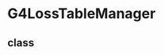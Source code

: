 <!-- G4LossTableManager.md --- 
;; 
;; Description: 
;; Author: Hongyi Wu(吴鸿毅)
;; Email: wuhongyi@qq.com 
;; Created: 五 7月 13 04:15:20 2018 (+0800)
;; Last-Updated: 五 7月 13 04:15:38 2018 (+0800)
;;           By: Hongyi Wu(吴鸿毅)
;;     Update #: 1
;; URL: http://wuhongyi.cn -->

# G4LossTableManager



## class



<!-- G4LossTableManager.md ends here -->
